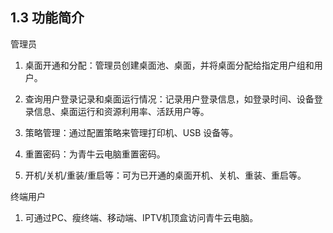 ## 1.3  功能简介

管理员 

1.   桌面开通和分配：管理员创建桌面池、桌面，并将桌面分配给指定用户组和用户。 

2.   查询用户登录记录和桌面运行情况：记录用户登录信息，如登录时间、设备登录信息、桌面运行和资源利用率、活跃用户等。 

3.   策略管理：通过配置策略来管理打印机、USB 设备等。 

4.   重置密码：为青牛云电脑重置密码。

5.   开机/关机/重装/重启等：可为已开通的桌面开机、关机、重装、重启等。

 

终端用户 

1.   可通过PC、瘦终端、移动端、IPTV机顶盒访问青牛云电脑。
